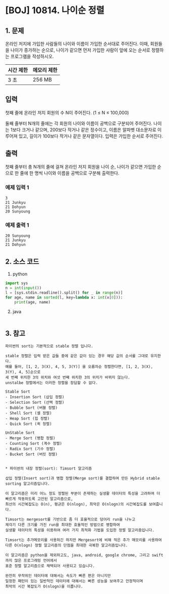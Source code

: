 # [BOJ] 10814. 나이순 정렬

## 1. 문제

온라인 저지에 가입한 사람들의 나이와 이름이 가입한 순서대로 주어진다. 이때, 회원들을 나이가 증가하는 순으로, 나이가 같으면 먼저 가입한 사람이 앞에 오는 순서로 정렬하는 프로그램을 작성하시오.


| 시간 제한 | 메모리 제한 |
|:------|:-------| 
| 3 초   | 256 MB |


## 입력

첫째 줄에 온라인 저지 회원의 수 N이 주어진다. (1 ≤ N ≤ 100,000)

둘째 줄부터 N개의 줄에는 각 회원의 나이와 이름이 공백으로 구분되어 주어진다. 나이는 1보다 크거나 같으며, 200보다 작거나 같은 정수이고, 이름은 알파벳 대소문자로 이루어져 있고, 길이가 100보다 작거나 같은 문자열이다. 입력은 가입한 순서로 주어진다.


## 출력

첫째 줄부터 총 N개의 줄에 걸쳐 온라인 저지 회원을 나이 순, 나이가 같으면 가입한 순으로 한 줄에 한 명씩 나이와 이름을 공백으로 구분해 출력한다.


### 예제 입력 1

```
3
21 Junkyu
21 Dohyun
20 Sunyoung
```

### 예제 출력 1

```
20 Sunyoung
21 Junkyu
21 Dohyun
```




## 2. 소스 코드

1. python

```python
import sys
n = int(input())
l = [sys.stdin.readline().split() for _ in range(n)]
for age, name in sorted(l, key=lambda x: int(x[0])):
    print(age, name)
```

2. java

```java

```


## 3. 참고

```
파이썬의 sort는 기본적으로 stable 정렬 입니다.

stable 정렬은 입력 받은 값들 중에 같은 값이 있는 경우 해당 값의 순서를 그대로 유지한다.
예를 들어, [1, 2, 3(X), 4, 5, 3(Y)] 을 오름차순 정렬한다면, [1, 2, 3(X), 3(Y), 4, 5]순으로
세 번째 위치한 3의 위치와 여섯 번째 위치한 3의 위치가 바뀌지 않는다.
unstalbe 정렬에서는 이러한 정렬을 장담할 수 없다.

Stable Sort
- Insertion Sort (삽입 정렬)
- Selection Sort (선택 정렬) 
- Bubble Sort (버블 정렬) 
- Shell Sort (셸 정렬)
- Heap Sort (힙 정렬)
- Quick Sort (퀵 정렬) 

UnStable Sort 
- Merge Sort (병합 정렬) 
- Counting Sort (계수 정렬) 
- Radix Sort (기수 정렬)
- Bucket Sort (버킷 정렬)


* 파이썬의 내장 정렬(sort): Timsort 알고리즘

삽입 정렬(Insert sort)과 병합 정렬(Merge sort)를 결합하여 만든 Hybrid stable sorting 알고리즘입니다.

이 알고리즘은 미리 어느 정도 정렬된 부분이 존재하는 실생활 데이터의 특성을 고려하여 더 빠르게 작동하도록 고안된 알고리즘으로,
최선의 시간복잡도는 O(n), 평균은 O(nlogn), 최악은 O(nlogn)의 시간복잡도를 보여줍니다.

Timsort는 mergesort를 기반으로 좀 더 효율적으로 덩어리 run을 나누고
제각기 다른 크기를 가진 run을 최대한 효율적인 방법으로 병합하여
실생활 데이터의 특성을 이용하여 여러 가지 최적화 기법을 도입한 정렬 알고리즘입니다.

Timsort는 추가메모리를 사용하긴 하지만 Mergesort에 비해 적은 추가 매모리를 사용하여
다른 O(nlogn) 정렬 알고리즘의 단점을 최대한 극복한 알고리즘입니다.

이 알고리즘은 python을 제외하고도, java, android, google chrome, 그리고 swift까지 많은 프로그래밍 언어에서
표준 정렬 알고리즘으로 채택되어 사용되고 있습니다.

완전히 무작위인 데이터에 대해서는 속도가 빠른 편은 아니지만
일정한 패턴이 있는 일반적인 데이터에 대해서는 빠른 성능을 보여주고 안정적이며
최악의 시간 복잡도가 O(nlogn)을 이룹니다.
```



